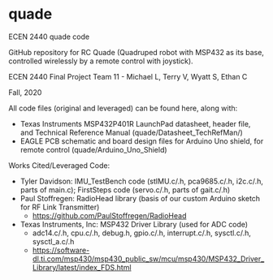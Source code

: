 # quade
ECEN 2440 quade code

GitHub repository for RC Quade (Quadruped robot with MSP432 as its base, controlled wirelessly by a remote control with joystick).

ECEN 2440 Final Project Team 11 - Michael L, Terry V, Wyatt S, Ethan C

Fall, 2020

All code files (original and leveraged) can be found here, along with:
  - Texas Instruments MSP432P401R LaunchPad datasheet, header file, and Technical Reference Manual (quade/Datasheet_TechRefMan/)
  - EAGLE PCB schematic and board design files for Arduino Uno shield, for remote control (quade/Arduino_Uno_Shield)

Works Cited/Leveraged Code:
  - Tyler Davidson: IMU_TestBench code (stIMU.c/.h, pca9685.c/.h, i2c.c/.h, parts of main.c); FirstSteps code (servo.c/.h, parts of gait.c/.h)
  - Paul Stoffregen: RadioHead library (basis of our custom Arduino sketch for RF Link Transmitter)
    - https://github.com/PaulStoffregen/RadioHead
  - Texas Instruments, Inc: MSP432 Driver Library (used for ADC code)
    - adc14.c/.h, cpu.c/.h, debug.h, gpio.c/.h, interrupt.c/.h, sysctl.c/.h, sysctl_a.c/.h
    - https://software-dl.ti.com/msp430/msp430_public_sw/mcu/msp430/MSP432_Driver_Library/latest/index_FDS.html
